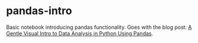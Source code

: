 # pandas-intro
Basic notebook introducing pandas functionality. Goes with the blog post: [A Gentle Visual Intro to Data Analysis in Python Using Pandas](https://jalammar.github.io/gentle-visual-intro-to-data-analysis-python-pandas/).


